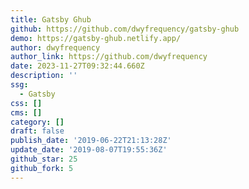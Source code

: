 ```yaml
---
title: Gatsby Ghub
github: https://github.com/dwyfrequency/gatsby-ghub
demo: https://gatsby-ghub.netlify.app/
author: dwyfrequency
author_link: https://github.com/dwyfrequency
date: 2023-11-27T09:32:44.660Z
description: ''
ssg:
  - Gatsby
css: []
cms: []
category: []
draft: false
publish_date: '2019-06-22T21:13:28Z'
update_date: '2019-08-07T19:55:36Z'
github_star: 25
github_fork: 5
---
```

